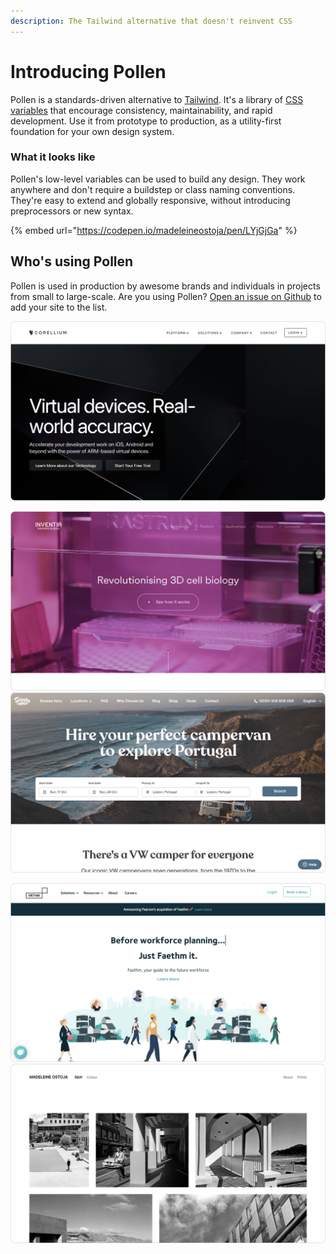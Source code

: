 ```yaml
---
description: The Tailwind alternative that doesn't reinvent CSS
---
```


# Introducing Pollen

Pollen is a standards-driven alternative to [Tailwind](https://tailwindcss.com). It's a library of [CSS variables](https://developer.mozilla.org/en-US/docs/Web/CSS/--\*) that encourage consistency, maintainability, and rapid development. Use it from prototype to production, as a utility-first foundation for your own design system.

### What it looks like

Pollen's low-level variables can be used to build any design. They work anywhere and don't require a buildstep or class naming conventions. They're easy to extend and globally responsive, without introducing preprocessors or new syntax.

{% embed url="https://codepen.io/madeleineostoja/pen/LYjGjGa" %}

## Who's using Pollen

Pollen is used in production by awesome brands and individuals in projects from small to large-scale. Are you using Pollen? [Open an issue on Github](https://github.com/peppercornstudio/pollen/issues/new) to add your site to the list.

![Corellium](.gitbook/assets/corellium.png)

![Inventia](.gitbook/assets/inventia.png) ![Siesta Campers](.gitbook/assets/siestacampers.png)

![Faethm](.gitbook/assets/faethm.png) ![Madeleine Ostoja](.gitbook/assets/madeleineostoja.png)
